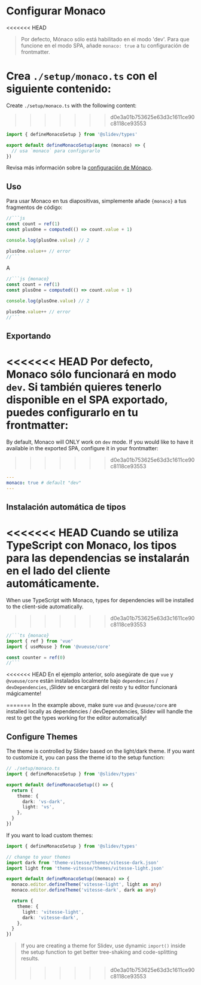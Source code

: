 # Configurar Monaco

<Environment type="client" />

<<<<<<< HEAD
> Por defecto, Mónaco sólo está habilitado en el modo 'dev'. Para que funcione en el modo SPA, añade `monaco: true` a tu configuración de frontmatter.

Crea `./setup/monaco.ts` con el siguiente contenido:
=======
Create `./setup/monaco.ts` with the following content:
>>>>>>> d0e3a01b753625e63d3c1611ce90c8118ce93553

```ts
import { defineMonacoSetup } from '@slidev/types'

export default defineMonacoSetup(async (monaco) => {
  // usa `monaco` para configurarlo
})
```

Revisa más información sobre la [configuración de Mónaco](https://github.com/Microsoft/monaco-editor).

## Uso

Para usar Monaco en tus diapositivas, simplemente añade `{monaco}` a tus fragmentos de código:

~~~js
//```js
const count = ref(1)
const plusOne = computed(() => count.value + 1)

console.log(plusOne.value) // 2

plusOne.value++ // error
//```
~~~

A

~~~js
//```js {monaco}
const count = ref(1)
const plusOne = computed(() => count.value + 1)

console.log(plusOne.value) // 2

plusOne.value++ // error
//```
~~~

## Exportando

<<<<<<< HEAD
Por defecto, Monaco sólo funcionará en modo `dev`. Si también quieres tenerlo disponible en el SPA exportado, puedes configurarlo en tu frontmatter:
=======
By default, Monaco will ONLY work on `dev` mode. If you would like to have it available in the exported SPA, configure it in your frontmatter:
>>>>>>> d0e3a01b753625e63d3c1611ce90c8118ce93553

```yaml
---
monaco: true # default "dev"
---
```

## Instalación automática de tipos

<<<<<<< HEAD
Cuando se utiliza TypeScript con Monaco, los tipos para las dependencias se instalarán en el lado del cliente automáticamente.
=======
When use TypeScript with Monaco, types for dependencies will be installed to the client-side automatically.
>>>>>>> d0e3a01b753625e63d3c1611ce90c8118ce93553

~~~ts
//```ts {monaco}
import { ref } from 'vue'
import { useMouse } from '@vueuse/core'

const counter = ref(0)
//```
~~~

<<<<<<< HEAD
En el ejemplo anterior, solo asegúrate de que `vue` y `@vueuse/core` están instalados localmente bajo `dependencies` / `devDependencies`, ¡Slidev se encargará del resto y tu editor funcionará mágicamente!

=======
In the example above, make sure `vue` and `@vueuse/core` are installed locally as dependencies / devDependencies, Slidev will handle the rest to get the types working for the editor automatically!

## Configure Themes

The theme is controlled by Slidev based on the light/dark theme. If you want to customize it, you can pass the theme id to the setup function:

```ts
// ./setup/monaco.ts
import { defineMonacoSetup } from '@slidev/types'

export default defineMonacoSetup(() => {
  return {
    theme: {
      dark: 'vs-dark',
      light: 'vs',
    },
  }
})
```

If you want to load custom themes:

```ts
import { defineMonacoSetup } from '@slidev/types'

// change to your themes
import dark from 'theme-vitesse/themes/vitesse-dark.json'
import light from 'theme-vitesse/themes/vitesse-light.json'

export default defineMonacoSetup((monaco) => {
  monaco.editor.defineTheme('vitesse-light', light as any)
  monaco.editor.defineTheme('vitesse-dark', dark as any)

  return {
    theme: {
      light: 'vitesse-light',
      dark: 'vitesse-dark',
    },
  }
})
```

> If you are creating a theme for Slidev, use dynamic `import()` inside the setup function to get better tree-shaking and code-splitting results.
>>>>>>> d0e3a01b753625e63d3c1611ce90c8118ce93553
